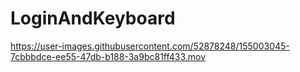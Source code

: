 # LoginAndKeyboard

https://user-images.githubusercontent.com/52878248/155003045-7cbbbdce-ee55-47db-b188-3a9bc81ff433.mov
